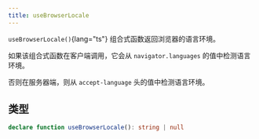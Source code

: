 ```yaml
---
title: useBrowserLocale
---
```


`useBrowserLocale()`{lang="ts"} 组合式函数返回浏览器的语言环境。

如果该组合式函数在客户端调用，它会从 `navigator.languages` 的值中检测语言环境。

否则在服务器端，则从 `accept-language` 头的值中检测语言环境。

<!-- ## Usage -->

## 类型

```ts
declare function useBrowserLocale(): string | null
```